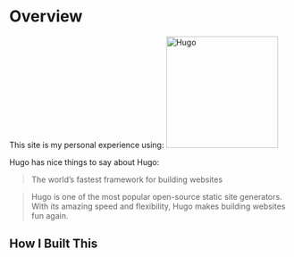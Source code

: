 # Overview

This site is my personal experience using: [<img src="jcaughlin.github.io/static/images/hugo-logo-wide.svg" alt="Hugo" width=200>](https://gohugo.io)

<p>Hugo has nice things to say about Hugo:</p>

> The world’s fastest framework for building websites

> Hugo is one of the most popular open-source static site generators. With its amazing speed and flexibility, Hugo makes building websites fun again.
</blockquote>

## How I Built This

